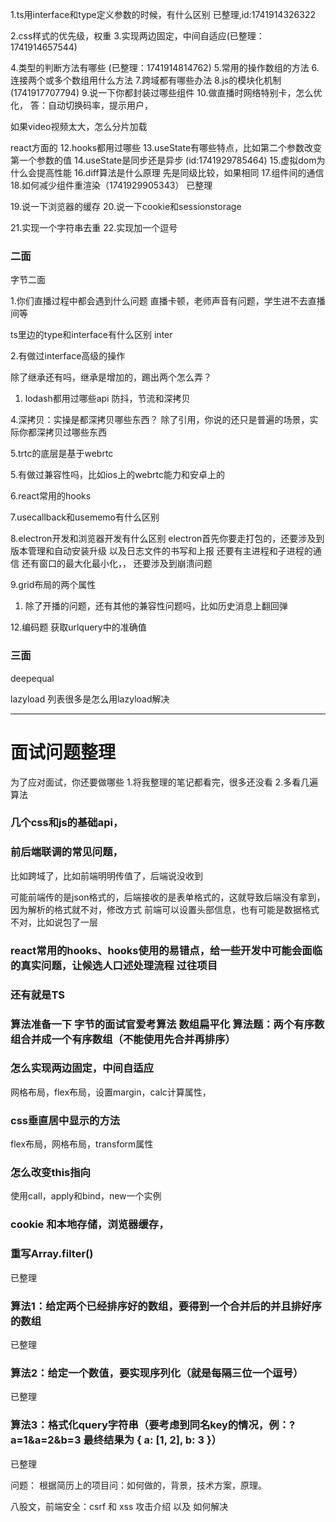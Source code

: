 


1.ts用interface和type定义参数的时候，有什么区别
已整理,id:1741914326322

2.css样式的优先级，权重
3.实现两边固定，中间自适应(已整理：1741914657544)

4.类型的判断方法有哪些 (已整理：1741914814762)
5.常用的操作数组的方法
6.连接两个或多个数组用什么方法
7.跨域都有哪些办法
8.js的模块化机制(1741917707794)
9.说一下你都封装过哪些组件
10.做直播时网络特别卡，怎么优化，
答：自动切换码率，提示用户，

如果video视频太大，怎么分片加载

react方面的
12.hooks都用过哪些
13.useState有哪些特点，比如第二个参数改变第一个参数的值
14.useState是同步还是异步 (id:1741929785464)
15.虚拟dom为什么会提高性能
16.diff算法是什么原理
先是同级比较，如果相同
17.组件间的通信
18.如何减少组件重渲染（1741929905343）
已整理

19.说一下浏览器的缓存
20.说一下cookie和sessionstorage

21.实现一个字符串去重
22.实现加一个逗号

### 二面
字节二面

1.你们直播过程中都会遇到什么问题
直播卡顿，老师声音有问题，学生进不去直播间等

ts里边的type和interface有什么区别
inter

2.有做过interface高级的操作

除了继承还有吗，继承是增加的，踢出两个怎么弄？

1. lodash都用过哪些api
防抖，节流和深拷贝

4.深拷贝：实操是都深拷贝哪些东西？
除了引用，你说的还只是普遍的场景，实际你都深拷贝过哪些东西

5.trtc的底层是基于webrtc

5.有做过兼容性吗，比如ios上的webrtc能力和安卓上的

6.react常用的hooks

7.usecallback和usememo有什么区别

 8.electron开发和浏览器开发有什么区别
electron首先你要走打包的，还要涉及到版本管理和自动安装升级
以及日志文件的书写和上报
还要有主进程和子进程的通信
还有窗口的最大化最小化，，
还要涉及到崩溃问题

9.grid布局的两个属性

1. 除了开播的问题，还有其他的兼容性问题吗，比如历史消息上翻回弹

12.编码题
获取urlquery中的准确值


### 三面
deepequal

lazyload 列表很多是怎么用lazyload解决


------------------------------------------------------
# 面试问题整理

为了应对面试，你还要做哪些
1.将我整理的笔记都看完，很多还没看
2.多看几遍算法


### 几个css和js的基础api，

### 前后端联调的常见问题，
比如跨域了，比如前端明明传值了，后端说没收到

可能前端传的是json格式的，后端接收的是表单格式的，这就导致后端没有拿到，因为解析的格式就不对，修改方式
前端可以设置头部信息，也有可能是数据格式不对，比如说包了一层


### react常用的hooks、hooks使用的易错点，给一些开发中可能会面临的真实问题，让候选人口述处理流程  过往项目


### 还有就是TS  
### 算法准备一下 字节的面试官爱考算法 数组扁平化  算法题：两个有序数组合并成一个有序数组（不能使用先合并再排序）


### 怎么实现两边固定，中间自适应
网格布局，flex布局，设置margin，calc计算属性，

### css垂直居中显示的方法
flex布局，网格布局，transform属性

### 怎么改变this指向
使用call，apply和bind，new一个实例

### cookie 和本地存储，浏览器缓存，

### 重写Array.filter()
已整理

### 算法1：给定两个已经排序好的数组，要得到一个合并后的并且排好序的数组
 已整理

### 算法2：给定一个数值，要实现序列化（就是每隔三位一个逗号）
已整理

### 算法3：格式化query字符串（要考虑到同名key的情况，例：?a=1&a=2&b=3 最终结果为 { a: [1, 2], b: 3 }）
已整理

问题：
根据简历上的项目问：如何做的，背景，技术方案，原理。

八股文，前端安全：csrf 和 xss 攻击介绍 以及 如何解决  



